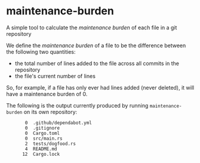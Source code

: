 # maintenance-burden

A simple tool to calculate the _maintenance burden_ of each file in a git repository

We define the _maintenance burden_ of a file to be the difference between the following two quantities:

- the total number of lines added to the file across all commits in the repository
- the file's current number of lines

So, for example, if a file has only ever had lines added (never deleted), it will have a maintenance burden of 0.

The following is the output currently produced by running `maintenance-burden` on its own repository:

<!-- maintenance-burden-start -->

```
       0  .github/dependabot.yml
       0  .gitignore
       0  Cargo.toml
       0  src/main.rs
       2  tests/dogfood.rs
       4  README.md
      12  Cargo.lock
```

<!-- maintenance-burden-end -->
